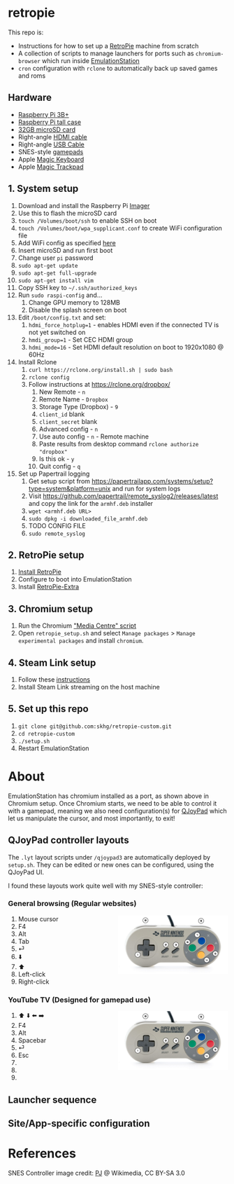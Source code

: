 # retropie

This repo is:

* Instructions for how to set up a [RetroPie](https://retropie.org.uk/) machine from scratch
* A collection of scripts to manage launchers for ports such as `chromium-browser` which run inside [EmulationStation](https://emulationstation.org/)
* `cron` configuration with `rclone` to automatically back up saved games and roms

## Hardware

* [Raspberry Pi 3B+](https://www.amazon.de/-/en/gp/product/B07BDR5PDW/ref=ppx_yo_dt_b_asin_title_o04_s00?ie=UTF8&psc=1)
* [Raspberry Pi tall case](https://www.amazon.de/-/en/gp/product/B017SZ3T66/ref=ppx_yo_dt_b_asin_title_o02_s00?ie=UTF8&psc=1)
* [32GB microSD card](https://www.amazon.de/-/en/gp/product/B06XYHN68L/ref=ppx_yo_dt_b_asin_title_o02_s01?ie=UTF8&psc=1)
* Right-angle [HDMI cable](https://www.amazon.de/-/en/gp/product/B076YB79DL/ref=ppx_yo_dt_b_asin_title_o03_s00?ie=UTF8&psc=1)
* Right-angle [USB Cable](https://www.amazon.de/-/en/gp/product/B07NSQ5859/ref=ppx_yo_dt_b_asin_title_o03_s00?ie=UTF8&psc=1)
* SNES-style [gamepads](https://www.amazon.de/-/en/gp/product/B01N59IUV5/ref=ppx_yo_dt_b_asin_title_o06_s00?ie=UTF8&psc=1)
* Apple [Magic Keyboard](https://www.apple.com/shop/product/MRMH2LL/A/magic-keyboard-with-numeric-keypad-us-english-space-gray)
* Apple [Magic Trackpad](https://www.apple.com/shop/product/MRMF2LL/A/magic-trackpad-2-space-gray)

## 1. System setup

1. Download and install the Raspberry Pi [Imager](https://www.raspberrypi.org/software/)
1. Use this to flash the microSD card
1. `touch /Volumes/boot/ssh` to enable SSH on boot
1. `touch /Volumes/boot/wpa_supplicant.conf` to create WiFi configuration file
1. Add WiFi config as specified [here](https://www.raspberrypi.org/documentation/configuration/wireless/headless.md)
1. Insert microSD and run first boot
1. Change user `pi` password
1. `sudo apt-get update`
1. `sudo apt-get full-upgrade`
1. `sudo apt-get install vim`
1. Copy SSH key to `~/.ssh/authorized_keys`
1. Run `sudo raspi-config` and...
   1. Change GPU memory to 128MB
   1. Disable the splash screen on boot
1. Edit `/boot/config.txt` and set:
   1. `hdmi_force_hotplug=1` - enables HDMI even if the connected TV is not yet switched on
   1. `hmdi_group=1` - Set CEC HDMI group
   1. `hdmi_mode=16` - Set HDMI default resolution on boot to 1920x1080 @ 60Hz
1. Install Rclone
   1. `curl https://rclone.org/install.sh | sudo bash`
   1. `rclone config`
   1. Follow instructions at https://rclone.org/dropbox/
      1. New Remote - `n`
      1. Remote Name - `Dropbox`
      1. Storage Type (Dropbox) - `9`
      1. `client_id` blank
      1. `client_secret` blank
      1. Advanced config - `n`
      1. Use auto config - `n` - Remote machine
      1. Paste results from desktop command `rclone authorize "dropbox"`
      1. Is this ok - `y`
      1. Quit config - `q`
1. Set up Papertrail logging
   1. Get setup script from https://papertrailapp.com/systems/setup?type=system&platform=unix and run for system logs
   1. Visit https://github.com/papertrail/remote_syslog2/releases/latest and copy the link for the `armhf.deb` installer
   1. `wget <armhf.deb URL>`
   1. `sudo dpkg -i downloaded_file_armhf.deb`
   1. TODO CONFIG FILE
   1. `sudo remote_syslog`

## 2. RetroPie setup
1. [Install RetroPie](https://retropie.org.uk/docs/Manual-Installation/#install-retropie)
1. Configure to boot into EmulationStation
1. Install [RetroPie-Extra](https://github.com/zerojay/RetroPie-Extra)

## 3. Chromium setup
1. Run the Chromium ["Media Centre" script](https://blog.vpetkov.net/2020/03/30/raspberry-pi-netflix-one-line-easy-install-along-with-hulu-amazon-prime-disney-plus-hbo-spotify-pandora-and-many-others/)
1. Open `retropie_setup.sh` and select `Manage packages` > `Manage experimental packages` and install `chromium`.

## 4. Steam Link setup
1. Follow these [instructions](https://uk.pcmag.com/gallery/123035/how-to-use-a-raspberry-pi-and-steam-link-to-stream-pc-games-to-your-tv)
1. Install Steam Link streaming on the host machine

## 5. Set up this repo
1. `git clone git@github.com:skhg/retropie-custom.git`
1. `cd retropie-custom`
1. `./setup.sh`
1. Restart EmulationStation

# About

EmulationStation has chromium installed as a port, as shown above in Chromium setup. Once Chromium starts, we need to be able to control it with a gamepad, meaning we also need configuration(s) for [QJoyPad](http://qjoypad.sourceforge.net/) which let us manipulate the cursor, and most importantly, to exit!

## QJoyPad controller layouts

The `.lyt` layout scripts under `/qjoypad3` are automatically deployed by `setup.sh`. They can be edited or new ones can be configured, using the QJoyPad UI.

I found these layouts work quite well with my SNES-style controller:

### General browsing (Regular websites)
<img align="right" src="images/SNES_Controller_detailed.png" width="50%"/>

1. Mouse cursor
2. F4
3. Alt
4. Tab
5. ⏎
6. ⬇️
7. ⬆️
8. Left-click
9. Right-click

### YouTube TV (Designed for gamepad use)
<img align="right" src="images/SNES_Controller_detailed.png" width="50%"/>

1. ⬆️ ⬇️ ⬅️ ➡️
2. F4
3. Alt
4. Spacebar
5. ⏎
6. Esc
7.
8.
9.

## Launcher sequence 

## Site/App-specific configuration


# References
SNES Controller image credit: [PJ](https://commons.wikimedia.org/wiki/User:PJ) @ Wikimedia, CC BY-SA 3.0
